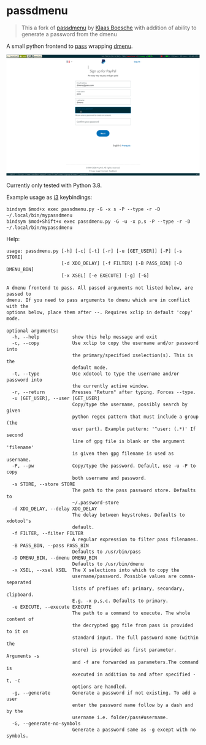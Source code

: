 passdmenu
=========

> This a fork of [passdmenu](https://github.com/klaasb/passdmenu) by [Klaas Boesche](https://github.com/klaasb)
> with addition of ability to generate a password from the dmenu

A small python frontend to [pass](http://www.passwordstore.org) wrapping [dmenu](http://tools.suckless.org/dmenu/).

![screencast demo](./passdmenu-demo.gif)

Currently only tested with Python 3.8.

Example usage as [i3](http://i3wm.org) keybindings:

    bindsym $mod+x exec passdmenu.py -G -x s -P --type -r -D ~/.local/bin/mypassdmenu
    bindsym $mod+Shift+x exec passdmenu.py -G -u -x p,s -P --type -r -D ~/.local/bin/mypassdmenu

Help:

    usage: passdmenu.py [-h] [-c] [-t] [-r] [-u [GET_USER]] [-P] [-s STORE]
                        [-d XDO_DELAY] [-f FILTER] [-B PASS_BIN] [-D DMENU_BIN]
                        [-x XSEL] [-e EXECUTE] [-g] [-G]

    A dmenu frontend to pass. All passed arguments not listed below, are passed to
    dmenu. If you need to pass arguments to dmenu which are in conflict with the
    options below, place them after --. Requires xclip in default 'copy' mode.

    optional arguments:
      -h, --help            show this help message and exit
      -c, --copy            Use xclip to copy the username and/or password into
                            the primary/specified xselection(s). This is the
                            default mode.
      -t, --type            Use xdotool to type the username and/or password into
                            the currently active window.
      -r, --return          Presses "Return" after typing. Forces --type.
      -u [GET_USER], --user [GET_USER]
                            Copy/type the username, possibly search by given
                            python regex pattern that must include a group (the
                            user part). Example pattern: '^user: (.*)' If second
                            line of gpg file is blank or the argument 'filename'
                            is given then gpg filename is used as username.
      -P, --pw              Copy/type the password. Default, use -u -P to copy
                            both username and password.
      -s STORE, --store STORE
                            The path to the pass password store. Defaults to
                            ~/.password-store
      -d XDO_DELAY, --delay XDO_DELAY
                            The delay between keystrokes. Defaults to xdotool's
                            default.
      -f FILTER, --filter FILTER
                            A regular expression to filter pass filenames.
      -B PASS_BIN, --pass PASS_BIN
                            Defaults to /usr/bin/pass
      -D DMENU_BIN, --dmenu DMENU_BIN
                            Defaults to /usr/bin/dmenu
      -x XSEL, --xsel XSEL  The X selections into which to copy the
                            username/password. Possible values are comma-separated
                            lists of prefixes of: primary, secondary, clipboard.
                            E.g. -x p,s,c. Defaults to primary.
      -e EXECUTE, --execute EXECUTE
                            The path to a command to execute. The whole content of
                            the decrypted gpg file from pass is provided to it on
                            standard input. The full password name (within the
                            store) is provided as first parameter. Arguments -s
                            and -f are forwarded as parameters.The command is
                            executed in addition to and after specified -t, -c
                            options are handled.
      -g, --generate        Generate a password if not existing. To add a user
                            enter the password name follow by a dash and by the
                            username i.e. folder/pass#username.
      -G, --generate-no-symbols
                            Generate a password same as -g except with no symbols.
